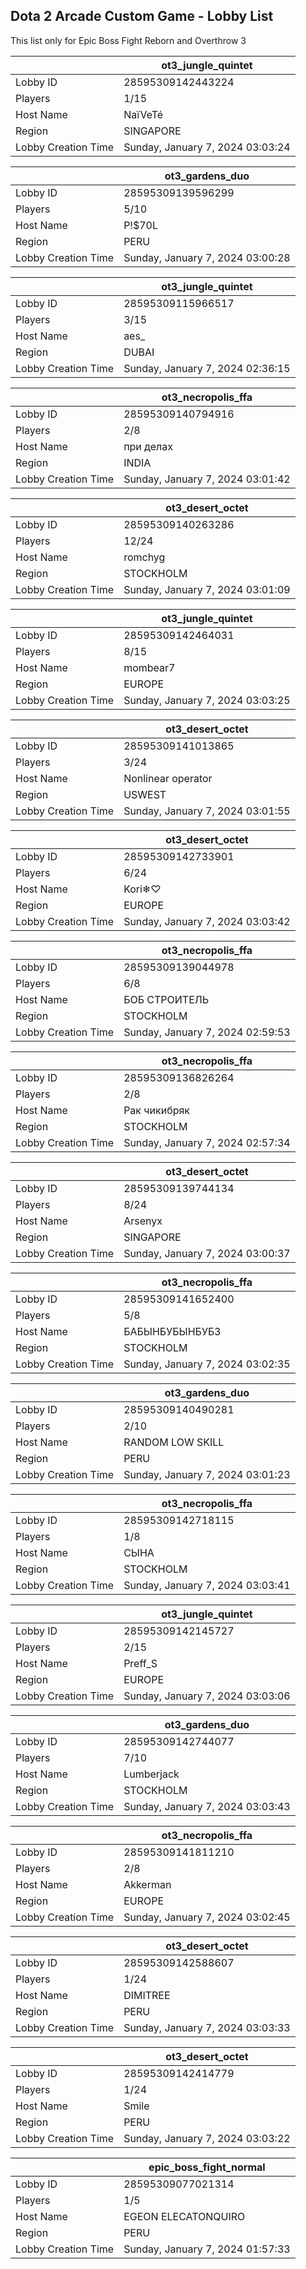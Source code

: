## Dota 2 Arcade Custom Game - Lobby List

This list only for Epic Boss Fight Reborn and Overthrow 3

|  | ot3_jungle_quintet |
| ------ | ------ |
| Lobby ID | 28595309142443224 |
| Players | 1/15 |
| Host Name | NaïVeTé |
| Region | SINGAPORE |
| Lobby Creation Time | Sunday, January 7, 2024 03:03:24 |


|  | ot3_gardens_duo |
| ------ | ------ |
| Lobby ID | 28595309139596299 |
| Players | 5/10 |
| Host Name | P!$70L |
| Region | PERU |
| Lobby Creation Time | Sunday, January 7, 2024 03:00:28 |


|  | ot3_jungle_quintet |
| ------ | ------ |
| Lobby ID | 28595309115966517 |
| Players | 3/15 |
| Host Name | aes_ |
| Region | DUBAI |
| Lobby Creation Time | Sunday, January 7, 2024 02:36:15 |


|  | ot3_necropolis_ffa |
| ------ | ------ |
| Lobby ID | 28595309140794916 |
| Players | 2/8 |
| Host Name | при делах |
| Region | INDIA |
| Lobby Creation Time | Sunday, January 7, 2024 03:01:42 |


|  | ot3_desert_octet |
| ------ | ------ |
| Lobby ID | 28595309140263286 |
| Players | 12/24 |
| Host Name | romchyg |
| Region | STOCKHOLM |
| Lobby Creation Time | Sunday, January 7, 2024 03:01:09 |


|  | ot3_jungle_quintet |
| ------ | ------ |
| Lobby ID | 28595309142464031 |
| Players | 8/15 |
| Host Name | mombear7 |
| Region | EUROPE |
| Lobby Creation Time | Sunday, January 7, 2024 03:03:25 |


|  | ot3_desert_octet |
| ------ | ------ |
| Lobby ID | 28595309141013865 |
| Players | 3/24 |
| Host Name | Nonlinear operator |
| Region | USWEST |
| Lobby Creation Time | Sunday, January 7, 2024 03:01:55 |


|  | ot3_desert_octet |
| ------ | ------ |
| Lobby ID | 28595309142733901 |
| Players | 6/24 |
| Host Name | Kori❄♡ |
| Region | EUROPE |
| Lobby Creation Time | Sunday, January 7, 2024 03:03:42 |


|  | ot3_necropolis_ffa |
| ------ | ------ |
| Lobby ID | 28595309139044978 |
| Players | 6/8 |
| Host Name | БОБ СТРОИТЕЛЬ |
| Region | STOCKHOLM |
| Lobby Creation Time | Sunday, January 7, 2024 02:59:53 |


|  | ot3_necropolis_ffa |
| ------ | ------ |
| Lobby ID | 28595309136826264 |
| Players | 2/8 |
| Host Name | Рак чикибряк |
| Region | STOCKHOLM |
| Lobby Creation Time | Sunday, January 7, 2024 02:57:34 |


|  | ot3_desert_octet |
| ------ | ------ |
| Lobby ID | 28595309139744134 |
| Players | 8/24 |
| Host Name | Arsenyx |
| Region | SINGAPORE |
| Lobby Creation Time | Sunday, January 7, 2024 03:00:37 |


|  | ot3_necropolis_ffa |
| ------ | ------ |
| Lobby ID | 28595309141652400 |
| Players | 5/8 |
| Host Name | БАБЫНБУБЫНБУБЗ |
| Region | STOCKHOLM |
| Lobby Creation Time | Sunday, January 7, 2024 03:02:35 |


|  | ot3_gardens_duo |
| ------ | ------ |
| Lobby ID | 28595309140490281 |
| Players | 2/10 |
| Host Name | RANDOM LOW SKILL |
| Region | PERU |
| Lobby Creation Time | Sunday, January 7, 2024 03:01:23 |


|  | ot3_necropolis_ffa |
| ------ | ------ |
| Lobby ID | 28595309142718115 |
| Players | 1/8 |
| Host Name | СЫНА |
| Region | STOCKHOLM |
| Lobby Creation Time | Sunday, January 7, 2024 03:03:41 |


|  | ot3_jungle_quintet |
| ------ | ------ |
| Lobby ID | 28595309142145727 |
| Players | 2/15 |
| Host Name | Preff_S |
| Region | EUROPE |
| Lobby Creation Time | Sunday, January 7, 2024 03:03:06 |


|  | ot3_gardens_duo |
| ------ | ------ |
| Lobby ID | 28595309142744077 |
| Players | 7/10 |
| Host Name | Lumberjack |
| Region | STOCKHOLM |
| Lobby Creation Time | Sunday, January 7, 2024 03:03:43 |


|  | ot3_necropolis_ffa |
| ------ | ------ |
| Lobby ID | 28595309141811210 |
| Players | 2/8 |
| Host Name | Akkerman |
| Region | EUROPE |
| Lobby Creation Time | Sunday, January 7, 2024 03:02:45 |


|  | ot3_desert_octet |
| ------ | ------ |
| Lobby ID | 28595309142588607 |
| Players | 1/24 |
| Host Name | DIMITREE |
| Region | PERU |
| Lobby Creation Time | Sunday, January 7, 2024 03:03:33 |


|  | ot3_desert_octet |
| ------ | ------ |
| Lobby ID | 28595309142414779 |
| Players | 1/24 |
| Host Name | Smile |
| Region | PERU |
| Lobby Creation Time | Sunday, January 7, 2024 03:03:22 |


|  | epic_boss_fight_normal |
| ------ | ------ |
| Lobby ID | 28595309077021314 |
| Players | 1/5 |
| Host Name | EGEON ELECATONQUIRO |
| Region | PERU |
| Lobby Creation Time | Sunday, January 7, 2024 01:57:33 |


